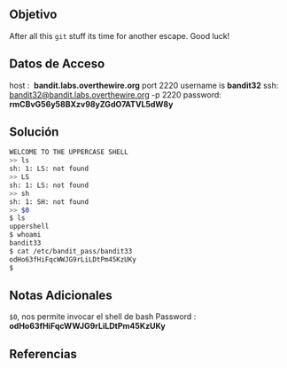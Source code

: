 ## Objetivo

After all this `git` stuff its time for another escape. Good luck!


## Datos de Acceso
host :  **bandit.labs.overthewire.org** port 2220
username is **bandit32**
ssh:  bandit32@bandit.labs.overthewire.org -p 2220
password: **rmCBvG56y58BXzv98yZGdO7ATVL5dW8y**
## Solución

``` bash
WELCOME TO THE UPPERCASE SHELL
>> ls
sh: 1: LS: not found
>> LS
sh: 1: LS: not found
>> sh
sh: 1: SH: not found
>> $0
$ ls
uppershell
$ whoami
bandit33
$ cat /etc/bandit_pass/bandit33
odHo63fHiFqcWWJG9rLiLDtPm45KzUKy
$
```

## Notas Adicionales
`$0`, nos permite invocar el shell de bash 
Password : **odHo63fHiFqcWWJG9rLiLDtPm45KzUKy**
## Referencias
